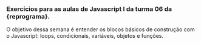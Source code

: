 ### Exercícios para as aulas de Javascript I da turma 06 da {reprograma}.

O objetivo dessa semana é entender os blocos básicos de construção com o Javascript: loops, condicionais, variáveis, objetos e funções.